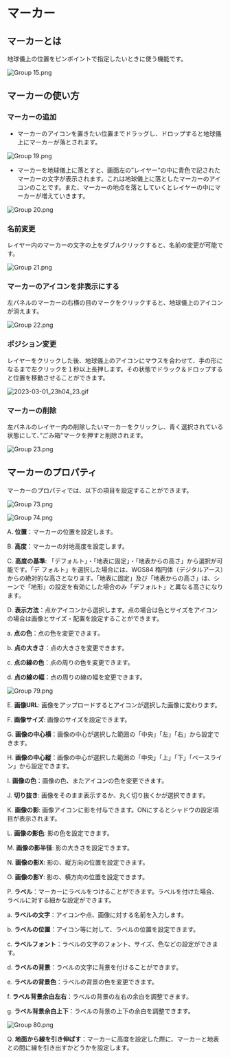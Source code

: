 # マーカー

## **マーカーとは**

地球儀上の位置をピンポイントで指定したいときに使う機能です。

![Group 15.png](%E3%83%9E%E3%83%BC%E3%82%AB%E3%83%BC%20c5fb75b768c942d8bce61ca463a96cef/Group_15.png)

## **マーカーの使い方**

### マーカーの追加

- マーカーのアイコンを置きたい位置までドラッグし、ドロップすると地球儀上にマーカーが落とされます。

![Group 19.png](%E3%83%9E%E3%83%BC%E3%82%AB%E3%83%BC%20c5fb75b768c942d8bce61ca463a96cef/Group_19.png)

- マーカーを地球儀上に落とすと、画面左の”レイヤー”の中に青色で記されたマーカーの文字が表示されます。これは地球儀上に落としたマーカーのアイコンのことです。また、マーカーの地点を落としていくとレイヤーの中にマーカーが増えていきます。

![Group 20.png](%E3%83%9E%E3%83%BC%E3%82%AB%E3%83%BC%20c5fb75b768c942d8bce61ca463a96cef/Group_20.png)

### 名前変更

レイヤー内のマーカーの文字の上をダブルクリックすると、名前の変更が可能です。

![Group 21.png](%E3%83%9E%E3%83%BC%E3%82%AB%E3%83%BC%20c5fb75b768c942d8bce61ca463a96cef/Group_21.png)

### マーカーのアイコンを非表示にする

左パネルのマーカーの右横の目のマークをクリックすると、地球儀上のアイコンが消えます。

![Group 22.png](%E3%83%9E%E3%83%BC%E3%82%AB%E3%83%BC%20c5fb75b768c942d8bce61ca463a96cef/Group_22.png)

### ポジション変更

レイヤーをクリックした後、地球儀上のアイコンにマウスを合わせて、手の形になるまで左クリックを１秒以上長押します。その状態でドラック＆ドロップすると位置を移動させることができます。

![2023-03-01_23h04_23.gif](%E3%83%9E%E3%83%BC%E3%82%AB%E3%83%BC%20c5fb75b768c942d8bce61ca463a96cef/2023-03-01_23h04_23.gif)

### マーカーの削除

左パネルのレイヤー内の削除したいマーカーをクリックし、青く選択されている状態にして、”ごみ箱”マークを押すと削除されます。

![Group 23.png](%E3%83%9E%E3%83%BC%E3%82%AB%E3%83%BC%20c5fb75b768c942d8bce61ca463a96cef/Group_23.png)

## マーカーのプロパティ[](https://docs.reearth.io/ja/user-manual/property/overview/#%E3%83%9E%E3%83%BC%E3%82%AB%E3%83%BC%E3%81%AE%E3%83%97%E3%83%AD%E3%83%91%E3%83%86%E3%82%A3)

マーカーのプロパティでは、以下の項目を設定することができます。

![Group 73.png](%E3%83%9E%E3%83%BC%E3%82%AB%E3%83%BC%20c5fb75b768c942d8bce61ca463a96cef/Group_73.png)

 

![Group 74.png](%E3%83%9E%E3%83%BC%E3%82%AB%E3%83%BC%20c5fb75b768c942d8bce61ca463a96cef/Group_74.png)

A. **位置**：マーカーの位置を設定します。

B. **高度**：マーカーの対地高度を設定します。

C. **高度の基準**: 「デフォルト」・「地表に固定」・「地表からの高さ」から選択が可能です。「デ  フォルト」を選択した場合には、WGS84 楕円体（デジタルアース）からの絶対的な高さとなります。「地表に固定」及び「地表からの高さ」は、シーンで「地形」の設定を有効にした場合のみ「デフォルト」と異なる高さになります。

D. **表示方法**：点かアイコンから選択します。点の場合は色とサイズをアイコンの場合は画像とサイズ・配置を設定することができます。

a. **点の色**：点の色を変更できます。
   
b. **点の大きさ**：点の大きさを変更できます。
   
c. **点の線の色**：点の周りの色を変更できます。
   
d. **点の線の幅**：点の周りの線の幅を変更できます。
   

![Group 79.png](%E3%83%9E%E3%83%BC%E3%82%AB%E3%83%BC%20c5fb75b768c942d8bce61ca463a96cef/Group_79.png)

E. **画像URL**: 画像をアップロードするとアイコンが選択した画像に変わります。

F. **画像サイズ**: 画像のサイズを設定できます。

G. **画像の中心横**：画像の中心が選択した範囲の「中央」「左」「右」から設定できます。

H. **画像の中心縦**：画像の中心が選択した範囲の「中央」「上」「下」「ベースライン」から設定できます。

I. **画像の色**：画像の色、またアイコンの色を変更できます。

J. **切り抜き**: 画像をそのまま表示するか、丸く切り抜くかが選択できます。

K. **画像の影**: 画像アイコンに影を付与できます。ONにするとシャドウの設定項目が表示されます。

L. **画像の影色**: 影の色を設定できます。

M. **画像の影半径**: 影の大きさを設定できます。

N. **画像の影X**: 影の、縦方向の位置を設定できます。

O. **画像の影Y**: 影の、横方向の位置を設定できます。

P. **ラベル**：マーカーにラベルをつけることができます。ラベルを付けた場合、ラベルに対する細かな設定ができます。

a. **ラベルの文字**：アイコンや点、画像に対する名前を入力します。

b. **ラベルの位置**：アイコン等に対して、ラベルの位置を設定できます。

c. **ラベルフォント**：ラベルの文字のフォント、サイズ、色などの設定ができます。

d. **ラベルの背景**：ラベルの文字に背景を付けることができます。

e. **ラベルの背景色**：ラベルの背景の色を変更できます。

f. **ラベル背景余白左右**：ラベルの背景の左右の余白を調整できます。

g. **ラベル背景余白上下**：ラベルの背景の上下の余白を調整できます。


![Group 80.png](%E3%83%9E%E3%83%BC%E3%82%AB%E3%83%BC%20c5fb75b768c942d8bce61ca463a96cef/Group_80.png)

Q. **地面から線を引き伸ばす**：マーカーに高度を設定した際に、マーカーと地表との間に線を引き出すかどうかを設定します。
    

